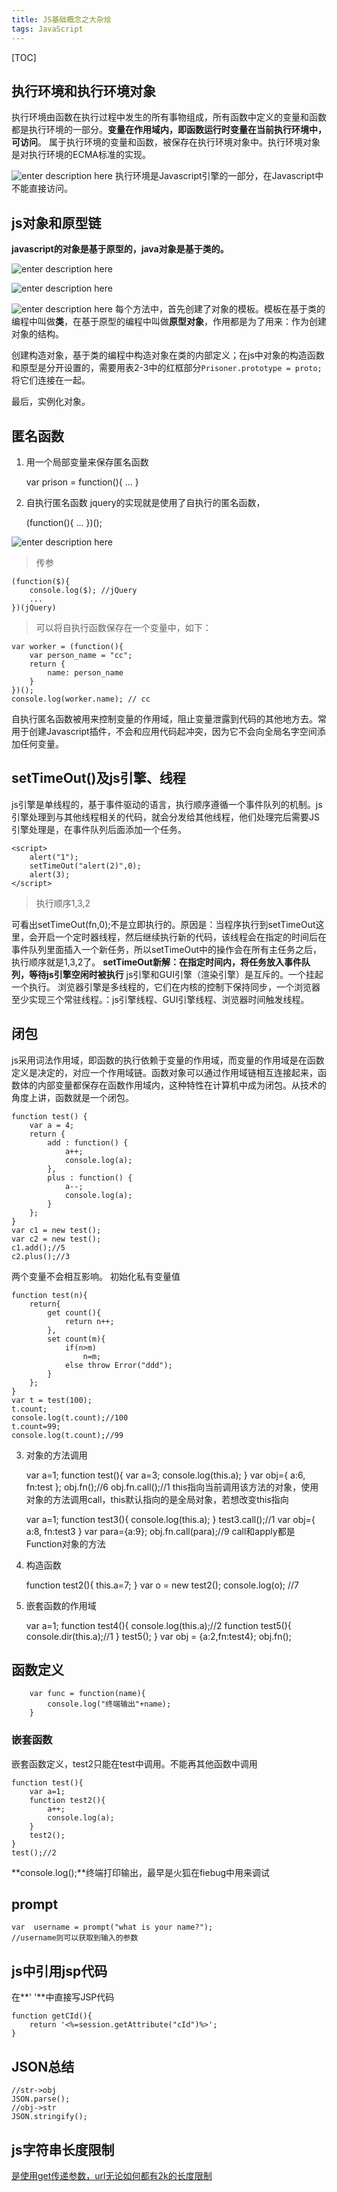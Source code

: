 ```yaml
---
title: JS基础概念之大杂烩
tags: JavaScript
---
```


[TOC]

## 执行环境和执行环境对象
执行环境由函数在执行过程中发生的所有事物组成，所有函数中定义的变量和函数都是执行环境的一部分。**变量在作用域内，即函数运行时变量在当前执行环境中，可访问**。
属于执行环境的变量和函数，被保存在执行环境对象中。执行环境对象是对执行环境的ECMA标准的实现。

![enter description here][1]
执行环境是Javascript引擎的一部分，在Javascript中不能直接访问。
## js对象和原型链
**javascript的对象是基于原型的，java对象是基于类的。**

![enter description here][2]

![enter description here][3]

![enter description here][4]
每个方法中，首先创建了对象的模板。模板在基于类的编程中叫做**类**，在基于原型的编程中叫做**原型对象**，作用都是为了用来：作为创建对象的结构。

创建构造对象，基于类的编程中构造对象在类的内部定义；在js中对象的构造函数和原型是分开设置的，需要用表2-3中的红框部分`Prisoner.prototype = proto;`将它们连接在一起。

最后，实例化对象。
## 匿名函数
1. 用一个局部变量来保存匿名函数


    var prison = function(){
        ...
    }
2. 自执行匿名函数
jquery的实现就是使用了自执行的匿名函数，


    (function(){
        ...
    })();
    
![enter description here][5]
> 传参


    (function($){
        console.log($); //jQuery
        ...
    })(jQuery)
> 可以将自执行函数保存在一个变量中，如下：


    var worker = (function(){
        var person_name = "cc";
        return {
            name: person_name
        }
    })();
    console.log(worker.name); // cc
自执行匿名函数被用来控制变量的作用域，阻止变量泄露到代码的其他地方去。常用于创建Javascript插件，不会和应用代码起冲突，因为它不会向全局名字空间添加任何变量。

## setTimeOut()及js引擎、线程
js引擎是单线程的，基于事件驱动的语言，执行顺序遵循一个事件队列的机制。js引擎处理到与其他线程相关的代码，就会分发给其他线程，他们处理完后需要JS引擎处理是，在事件队列后面添加一个任务。

    <script>
        alert("1");
        setTimeOut("alert(2)",0);
        alert(3);
    </script>
> 执行顺序1,3,2

可看出setTimeOut(fn,0);不是立即执行的。原因是：当程序执行到setTimeOut这里，会开启一个定时器线程，然后继续执行新的代码，该线程会在指定的时间后在事件队列里面插入一个新任务，所以setTimeOut中的操作会在所有主任务之后，执行顺序就是1,3,2了。
**setTimeOut新解：在指定时间内，将任务放入事件队列，等待js引擎空闲时被执行**
js引擎和GUI引擎（渲染引擎）是互斥的。一个挂起一个执行。
浏览器引擎是多线程的，它们在内核的控制下保持同步，一个浏览器至少实现三个常驻线程。：js引擎线程、GUI引擎线程、浏览器时间触发线程。

## 闭包
js采用词法作用域，即函数的执行依赖于变量的作用域，而变量的作用域是在函数定义是决定的，对应一个作用域链。函数对象可以通过作用域链相互连接起来，函数体的内部变量都保存在函数作用域内，这种特性在计算机中成为闭包。从技术的角度上讲，函数就是一个闭包。

    function test() {
    	var a = 4;
    	return {
    		add : function() {
    			a++;
    			console.log(a);
    		},
    		plus : function() {
    			a--;
    			console.log(a);
    		}
    	};
    }
    var c1 = new test();
    var c2 = new test();
    c1.add();//5
    c2.plus();//3
两个变量不会相互影响。
初始化私有变量值

    function test(n){
    	return{
    		get count(){
    			return n++;
    		},
    		set count(m){
    			if(n>m)
    				n=m;
    			else throw Error("ddd");
    		}
    	};
    }
    var t = test(100);
    t.count;
    console.log(t.count);//100
    t.count=99;
    console.log(t.count);//99

3. 对象的方法调用


    var a=1;
    function test(){
    	var a=3;
    	console.log(this.a);
    }
    var obj={
    		a:6,
    		fn:test
    };
    obj.fn();//6
    obj.fn.call();//1
this指向当前调用该方法的对象，使用对象的方法调用call，this默认指向的是全局对象，若想改变this指向

    var a=1;
    function test3(){
    	console.log(this.a);
    }
    test3.call();//1
    var obj={
    	a:8,
    	fn:test3
    }
    var para={a:9};
    obj.fn.call(para);//9
call和apply都是Function对象的方法
4. 构造函数


    function test2(){
    	this.a=7;
    }
    var o = new test2();
    console.log(o); //7
5. 嵌套函数的作用域


    var a=1;
    function test4(){
        console.log(this.a);//2
        function test5(){
            console.dir(this.a);//1
        }
        test5();
    }
    var obj = {a:2,fn:test4};
    obj.fn();

## 函数定义
```
	var func = function(name){
		console.log("终端输出"+name);
	}
```
### 嵌套函数
嵌套函数定义，test2只能在test中调用。不能再其他函数中调用

    function test(){
        var a=1;
        function test2(){
            a++;
            console.log(a);
        }
        test2();
    }
    test();//2

**console.log();**终端打印输出，最早是火狐在fiebug中用来调试
##  prompt
```
var  username = prompt("what is your name?");
//username则可以获取到输入的参数
```
## js中引用jsp代码
在**' '**中直接写JSP代码
```
function getCId(){
	return '<%=session.getAttribute("cId")%>';
}
``` 


## JSON总结
```
//str->obj
JSON.parse();
//obj->str
JSON.stringify();
```

## js字符串长度限制
<a href>是使用get传递参数，url无论如何都有2k的长度限制


  [1]: ./images/Image%202.png "Image 2.png"
  [2]: ./images/Image%203.png "Image 3.png"
  [3]: ./images/Image%204.png "Image 4.png"
  [4]: ./images/Image%205.png "Image 5.png"
  [5]: ./images/Image%206.png "Image 6.png"